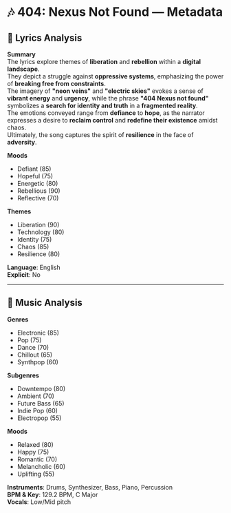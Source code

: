 # 🎶 404: Nexus Not Found — Metadata

## 📜 Lyrics Analysis

**Summary**  
The lyrics explore themes of **liberation** and **rebellion** within a **digital landscape**.  
They depict a struggle against **oppressive systems**, emphasizing the power of **breaking free from constraints**.  
The imagery of **"neon veins"** and **"electric skies"** evokes a sense of **vibrant energy** and **urgency**, while the phrase **"404 Nexus not found"** symbolizes a **search for identity and truth** in a **fragmented reality**.  
The emotions conveyed range from **defiance** to **hope**, as the narrator expresses a desire to **reclaim control** and **redefine their existence** amidst chaos.  
Ultimately, the song captures the spirit of **resilience** in the face of **adversity**.

**Moods**  
- Defiant (85)  
- Hopeful (75)  
- Energetic (80)  
- Rebellious (90)  
- Reflective (70)  

**Themes**  
- Liberation (90)  
- Technology (80)  
- Identity (75)  
- Chaos (85)  
- Resilience (80)  

**Language**: English  
**Explicit**: No  

---

## 🎼 Music Analysis

**Genres**  
- Electronic (85)  
- Pop (75)  
- Dance (70)  
- Chillout (65)  
- Synthpop (60)  

**Subgenres**  
- Downtempo (80)  
- Ambient (70)  
- Future Bass (65)  
- Indie Pop (60)  
- Electropop (55)  

**Moods**  
- Relaxed (80)  
- Happy (75)  
- Romantic (70)  
- Melancholic (60)  
- Uplifting (55)  

**Instruments**: Drums, Synthesizer, Bass, Piano, Percussion  
**BPM & Key**: 129.2 BPM, C Major  
**Vocals**: Low/Mid pitch
